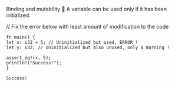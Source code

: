 Binding and mutability
🌟 A variable can be used only if it has been initialized.


// Fix the error below with least amount of modification to the code

    fn main() {
    let x: i32 = 5; // Uninitialized but used, ERROR !
    let y: i32; // Uninitialized but also unused, only a Warning !

    assert_eq!(x, 5);
    println!("Success!");
    }
    
    Success!
    
